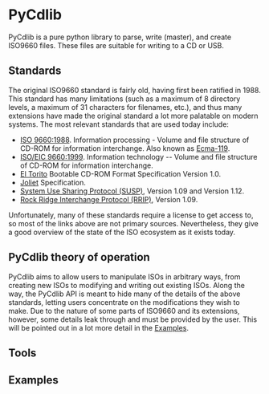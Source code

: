 # PyCdlib
PyCdlib is a pure python library to parse, write (master), and create ISO9660 files.  These files are suitable for writing to a CD or USB.

## Standards
The original ISO9660 standard is fairly old, having first been ratified in 1988.  This standard has many limitations (such as a maximum of 8 directory levels, a maximum of 31 characters for filenames, etc.), and thus many extensions have made the original standard a lot more palatable on modern systems.  The most relevant standards that are used today include:

- [ISO 9660:1988](https://en.wikipedia.org/wiki/ISO_9660). Information processing - Volume and file structure of CD-ROM for information interchange.  Also known as [Ecma-119](https://www.ecma-international.org/publications/standards/Ecma-119.htm).
- [ISO/EIC 9660:1999](http://pismotec.com/cfs/iso9660-1999.html).  Information technology -- Volume and file structure of CD-ROM for information interchange.
- [El Torito](http://wiki.osdev.org/El-Torito) Bootable CD-ROM Format Specification Version 1.0.
- [Joliet](https://en.wikipedia.org/wiki/Joliet_(file_system)) Specification.
- [System Use Sharing Protocol (SUSP)](https://en.wikipedia.org/wiki/Rock_Ridge), Version 1.09 and Version 1.12.
- [Rock Ridge Interchange Protocol (RRIP)](https://en.wikipedia.org/wiki/Rock_Ridge), Version 1.09.

Unfortunately, many of these standards require a license to get access to, so most of the links above are not primary sources.  Nevertheless, they give a good overview of the state of the ISO ecosystem as it exists today.

## PyCdlib theory of operation
PyCdlib aims to allow users to manipulate ISOs in arbitrary ways, from creating new ISOs to modifying and writing out existing ISOs.  Along the way, the PyCdlib API is meant to hide many of the details of the above standards, letting users concentrate on the modifications they wish to make. Due to the nature of some parts of ISO9660 and its extensions, however, some details leak through and must be provided by the user.  This will be pointed out in a lot more detail in the [Examples](#examples).

## Tools

## <a id="examples"></a>Examples
